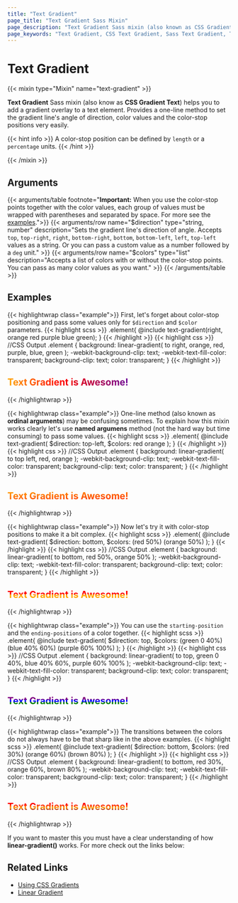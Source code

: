 ```yaml
---
title: "Text Gradient"
page_title: "Text Gradient Sass Mixin"
page_description: "Text Gradient Sass mixin (also known as CSS Gradient Text) helps you add a gradient overlay to a text element. It provides a one-line method to set the gradient line's angle of direction, color values, and color-stop positions very easily. "
page_keywords: "Text Gradient, CSS Text Gradient, Sass Text Gradient, Text Gradient Generator, CSS Text Gradient Left to Right, CSS Text Gradient Overlay, CSS Text Gradient Top to Bottom, CSS Give Text Gradient Color, Tailwind CSS Text Gradient"
---
```


# Text Gradient

{{< mixin type="Mixin" name="text-gradient" >}}

**Text Gradient** Sass mixin (also know as **CSS Gradient Text**) helps you to add a gradient overlay to a text element. Provides a one-line method to set the gradient line's angle of direction, color values and the color-stop positions very easily. 

{{< hint info >}}
A color-stop position can be defined by `length` or a `percentage` units.
{{< /hint >}}

{{< /mixin >}}

## Arguments

{{< arguments/table footnote="**Important:** When you use the color-stop points together with the color values, each group of values must be wrapped with parentheses and separated by space. For more see the <a href='#examples'>examples</a>.">}}
  {{< arguments/row name="$direction" type="string, number" description="Sets the gradient line's direction of angle. Accepts `top`, `top-right`, `right`, `bottom-right`, `bottom`, `bottom-left`, `left`, `top-left` values as a string. Or you can pass a custom value as a number followed by a `deg` unit." >}}
  {{< arguments/row name="$colors" type="list" description="Accepts a list of colors with or without the color-stop points. You can pass as many color values ​​as you want." >}}
{{< /arguments/table >}}

## Examples

{{< highlightwrap class="example">}}
First, let's forget about color-stop positioning and pass some values only for `$direction` and `$color` parameters. 
{{< highlight scss >}}
.element{
  @include text-gradient(right, orange red purple blue green);
}
{{< /highlight >}}
{{< highlight css >}}
//CSS Output
.element {
  background: linear-gradient(
    to right, orange, red, purple, blue, green
  );
  -webkit-background-clip: text;
  -webkit-text-fill-color: transparent;
  background-clip: text;
  color: transparent;
}
{{< /highlight >}}
<h2 class="sandbox text" style="background: linear-gradient(to right, orange, red, purple, blue, green);color: transparent;-webkit-background-clip: text;-webkit-text-fill-color: transparent;background-clip: text;">Text Gradient is Awesome!</h2>
{{< /highlightwrap >}}

{{< highlightwrap class="example">}}
One-line method (also known as **ordinal arguments**) may be confusing sometimes. To explain how this mixin works clearly let's use **named argumens** method (not the hard way but time consuming) to pass some values.
{{< highlight scss >}}
.element{
  @include text-gradient(
    $direction: top-left,
    $colors: red orange
  );
}
{{< /highlight >}}
{{< highlight css >}}
//CSS Output
.element {
  background: linear-gradient(
    to top left, red, orange
  );
  -webkit-background-clip: text;
  -webkit-text-fill-color: transparent;
  background-clip: text;
  color: transparent;
}
{{< /highlight >}}
<h2 class="sandbox text" style="background: linear-gradient(to top left, red, orange);color: transparent;-webkit-background-clip: text;-webkit-text-fill-color: transparent;background-clip: text;">Text Gradient is Awesome!</h2>
{{< /highlightwrap >}}

{{< highlightwrap class="example">}}
Now let's try it with color-stop positions to make it a bit complex.
{{< highlight scss >}}
.element{
  @include text-gradient(
    $direction: bottom,
    $colors: (red 50%) (orange 50%) 
  );
}
{{< /highlight >}}
{{< highlight css >}}
//CSS Output
.element {
  background: linear-gradient(
    to bottom, red 50%, orange 50%
  );
  -webkit-background-clip: text;
  -webkit-text-fill-color: transparent;
  background-clip: text;
  color: transparent;
}
{{< /highlight >}}
<h2 class="sandbox text" style="background: linear-gradient(to bottom, red 50%, orange 50%);color: transparent;-webkit-background-clip: text;-webkit-text-fill-color: transparent;background-clip: text;">Text Gradient is Awesome!</h2>
{{< /highlightwrap >}}

{{< highlightwrap class="example">}}
You can use the `starting-position` and the `ending-positions` of a color together.
{{< highlight scss >}}
.element{
  @include text-gradient(
    $direction: top,
    $colors: (green 0 40%) (blue 40% 60%) (purple 60% 100%) 
  );
}
{{< /highlight >}}
{{< highlight css >}}
//CSS Output
.element {
  background: linear-gradient(
    to top, green 0 40%, blue 40% 60%, purple 60% 100%
  );
  -webkit-background-clip: text;
  -webkit-text-fill-color: transparent;
  background-clip: text;
  color: transparent;
}
{{< /highlight >}}
<h2 class="sandbox text" style="background: linear-gradient(to top, green 0 40%, blue 40% 60%, purple 60% 100%);color: transparent;-webkit-background-clip: text;-webkit-text-fill-color: transparent;background-clip: text;">Text Gradient is Awesome!</h2>
{{< /highlightwrap >}}

{{< highlightwrap class="example">}}
The transitions between the colors do not always have to be that sharp like in the above examples.
{{< highlight scss >}}
.element{
  @include text-gradient(
    $direction: bottom,
    $colors: (red 30%) (orange 60%) (brown 80%)
  );
}
{{< /highlight >}}
{{< highlight css >}}
//CSS Output
.element {
  background: linear-gradient(
    to bottom, red 30%, orange 60%, brown 80%
  );
  -webkit-background-clip: text;
  -webkit-text-fill-color: transparent;
  background-clip: text;
  color: transparent;
}
{{< /highlight >}}
<h2 class="sandbox text" style="background: linear-gradient(to bottom, red 30%, orange 60%, brown 80%);color: transparent;-webkit-background-clip: text;-webkit-text-fill-color: transparent;background-clip: text;">Text Gradient is Awesome!</h2>
{{< /highlightwrap >}}

If you want to master this you must have a clear understanding of how **linear-gradient()** works. For more check out the links below:

## Related Links
* [Using CSS Gradients](https://developer.mozilla.org/en-US/docs/Web/CSS/CSS_Images/Using_CSS_gradients)
* [Linear Gradient](https://developer.mozilla.org/en-US/docs/Web/CSS/linear-gradient)